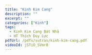 ```yaml
---
title: "Kinh Kim Cang"
description: ""
excerpt: ""
categories: ["Kinh"]
tags: 
  - Kinh Kim Cang Bát Nhã
  - HT Thích Duy Lực
pdfUrl: /pdfs/sutras/kinh-kim-cang.pdf
videoId: jSTiO_SVmr8
---
```

